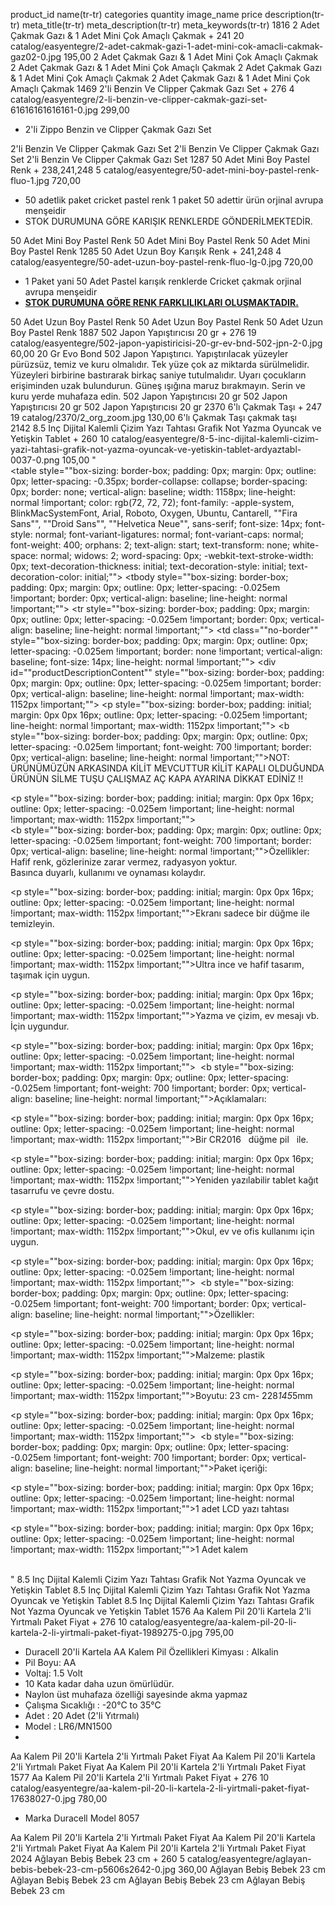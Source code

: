 product_id	name(tr-tr)	categories	quantity	image_name	price	description(tr-tr)	meta_title(tr-tr)	meta_description(tr-tr)	meta_keywords(tr-tr)
1816	2 Adet Çakmak Gazı & 1 Adet Mini Çok Amaçlı Çakmak +	241	20	catalog/easyentegre/2-adet-cakmak-gazi-1-adet-mini-cok-amacli-cakmak-gaz02-0.jpg	195,00	2 Adet Çakmak Gazı & 1 Adet Mini Çok Amaçlı Çakmak	2 Adet Çakmak Gazı & 1 Adet Mini Çok Amaçlı Çakmak	2 Adet Çakmak Gazı & 1 Adet Mini Çok Amaçlı Çakmak	2 Adet Çakmak Gazı & 1 Adet Mini Çok Amaçlı Çakmak
1469	2'li Benzin Ve Clipper Çakmak Gazı Set +	276	4	catalog/easyentegre/2-li-benzin-ve-clipper-cakmak-gazi-set-61616161616161-0.jpg	299,00	<ul><li>2'li Zippo Benzin ve Clipper Çakmak Gazı Set</li></ul>	2'li Benzin Ve Clipper Çakmak Gazı Set	2'li Benzin Ve Clipper Çakmak Gazı Set	2'li Benzin Ve Clipper Çakmak Gazı Set
1287	50 Adet Mini Boy Pastel Renk +	238,241,248	5	catalog/easyentegre/50-adet-mini-boy-pastel-renk-fluo-1.jpg	720,00	<ul><li>50 adetlik paket cricket pastel renk 1 paket 50 adettir ürün orjinal avrupa menşeidir</li><li>STOK DURUMUNA GÖRE KARIŞIK RENKLERDE GÖNDERİLMEKTEDİR.</li></ul>	50 Adet Mini Boy Pastel Renk	50 Adet Mini Boy Pastel Renk	50 Adet Mini Boy Pastel Renk
1285	50 Adet Uzun Boy Karışık Renk +	241,248	4	catalog/easyentegre/50-adet-uzun-boy-pastel-renk-fluo-lg-0.jpg	720,00	<ul><li>1 Paket yani 50 Adet Pastel karışık renklerde Cricket çakmak orjinal avrupa menşeidir</li><li><u><b><span style="font-size: 14px;">STOK DURUMUNA GÖRE RENK FARKLILIKLARI OLUŞMAKTADIR.</span></b></u></li></ul>	50 Adet Uzun Boy Pastel Renk	50 Adet Uzun Boy Pastel Renk	50 Adet Uzun Boy Pastel Renk
1887	502 Japon Yapıştırıcısı 20 gr +	276	19	catalog/easyentegre/502-japon-yapistiricisi-20-gr-ev-bnd-502-jpn-2-0.jpg	60,00	20 Gr Evo Bond 502 Japon Yapıştırıcı. Yapıştırılacak yüzeyler pürüzsüz, temiz ve kuru olmalıdır. Tek yüze çok az miktarda sürülmelidir. Yüzeyleri birbirine bastırarak birkaç saniye tutulmalıdır. Uyarı çocukların erişiminden uzak bulundurun. Güneş ışığına maruz bırakmayın. Serin ve kuru yerde muhafaza edin.	502 Japon Yapıştırıcısı 20 gr	502 Japon Yapıştırıcısı 20 gr	502 Japon Yapıştırıcısı 20 gr
2370	6'lı Çakmak Taşı +	247	19	catalog/2370/2_org_zoom.jpg	130,00	6'lı Çakmak Taşı	çakmak taşı		
2142	8.5 Inç Dijital Kalemli Çizim Yazı Tahtası Grafik Not Yazma Oyuncak ve Yetişkin Tablet +	260	10	catalog/easyentegre/8-5-inc-dijital-kalemli-cizim-yazi-tahtasi-grafik-not-yazma-oyuncak-ve-yetiskin-tablet-ardyaztabl-0037-0.png	105,00	"<div><table style=""box-sizing: border-box; padding: 0px; margin: 0px; outline: 0px; letter-spacing: -0.35px; border-collapse: collapse; border-spacing: 0px; border: none; vertical-align: baseline; width: 1158px; line-height: normal !important; color: rgb(72, 72, 72); font-family: -apple-system, BlinkMacSystemFont, Arial, Roboto, Oxygen, Ubuntu, Cantarell, ""Fira Sans"", ""Droid Sans"", ""Helvetica Neue"", sans-serif; font-size: 14px; font-style: normal; font-variant-ligatures: normal; font-variant-caps: normal; font-weight: 400; orphans: 2; text-align: start; text-transform: none; white-space: normal; widows: 2; word-spacing: 0px; -webkit-text-stroke-width: 0px; text-decoration-thickness: initial; text-decoration-style: initial; text-decoration-color: initial;"">
	<tbody style=""box-sizing: border-box; padding: 0px; margin: 0px; outline: 0px; letter-spacing: -0.025em !important; border: 0px; vertical-align: baseline; line-height: normal !important;"">
		<tr style=""box-sizing: border-box; padding: 0px; margin: 0px; outline: 0px; letter-spacing: -0.025em !important; border: 0px; vertical-align: baseline; line-height: normal !important;"">
			<td class=""no-border"" style=""box-sizing: border-box; padding: 0px; margin: 0px; outline: 0px; letter-spacing: -0.025em !important; border: none !important; vertical-align: baseline; font-size: 14px; line-height: normal !important;"">
				<div id=""productDescriptionContent"" style=""box-sizing: border-box; padding: 0px; margin: 0px; outline: 0px; letter-spacing: -0.025em !important; border: 0px; vertical-align: baseline; line-height: normal !important; max-width: 1152px !important;"">
					<p style=""box-sizing: border-box; padding: initial; margin: 0px 0px 16px; outline: 0px; letter-spacing: -0.025em !important; line-height: normal !important; max-width: 1152px !important;"">
						<b style=""box-sizing: border-box; padding: 0px; margin: 0px; outline: 0px; letter-spacing: -0.025em !important; font-weight: 700 !important; border: 0px; vertical-align: baseline; line-height: normal !important;"">NOT: ÜRÜNÜMÜZÜN ARKASINDA KİLİT MEVCUTTUR KİLİT KAPALI OLDUĞUNDA ÜRÜNÜN SİLME TUŞU ÇALIŞMAZ AÇ KAPA AYARINA DİKKAT EDİNİZ !!</b>
						<br />
					</p>
					<p style=""box-sizing: border-box; padding: initial; margin: 0px 0px 16px; outline: 0px; letter-spacing: -0.025em !important; line-height: normal !important; max-width: 1152px !important;"">
						<div>
							<b style=""box-sizing: border-box; padding: 0px; margin: 0px; outline: 0px; letter-spacing: -0.025em !important; font-weight: 700 !important; border: 0px; vertical-align: baseline; line-height: normal !important;"">Özellikler:</b>
							<br />
						</div>
						<div>Hafif renk, gözlerinize zarar vermez, radyasyon yoktur.
							<br />
						</div>
						<div>Basınca duyarlı, kullanımı ve oynaması kolaydır.
							<br />
						</div>
					</p>
					<p style=""box-sizing: border-box; padding: initial; margin: 0px 0px 16px; outline: 0px; letter-spacing: -0.025em !important; line-height: normal !important; max-width: 1152px !important;"">Ekranı sadece bir düğme ile temizleyin.
						<br />
					</p>
					<p style=""box-sizing: border-box; padding: initial; margin: 0px 0px 16px; outline: 0px; letter-spacing: -0.025em !important; line-height: normal !important; max-width: 1152px !important;"">Ultra ince ve hafif tasarım, taşımak için uygun.
						<br />
					</p>
					<p style=""box-sizing: border-box; padding: initial; margin: 0px 0px 16px; outline: 0px; letter-spacing: -0.025em !important; line-height: normal !important; max-width: 1152px !important;"">Yazma ve çizim, ev mesajı vb. İçin uygundur.
						<br />
					</p>
					<p style=""box-sizing: border-box; padding: initial; margin: 0px 0px 16px; outline: 0px; letter-spacing: -0.025em !important; line-height: normal !important; max-width: 1152px !important;""> 
						<b style=""box-sizing: border-box; padding: 0px; margin: 0px; outline: 0px; letter-spacing: -0.025em !important; font-weight: 700 !important; border: 0px; vertical-align: baseline; line-height: normal !important;"">Açıklamaları:</b>
						<br />
					</p>
					<p style=""box-sizing: border-box; padding: initial; margin: 0px 0px 16px; outline: 0px; letter-spacing: -0.025em !important; line-height: normal !important; max-width: 1152px !important;"">Bir CR2016   düğme pil   ile.
						<br />
					</p>
					<p style=""box-sizing: border-box; padding: initial; margin: 0px 0px 16px; outline: 0px; letter-spacing: -0.025em !important; line-height: normal !important; max-width: 1152px !important;"">Yeniden yazılabilir tablet kağıt tasarrufu ve çevre dostu.
						<br />
					</p>
					<p style=""box-sizing: border-box; padding: initial; margin: 0px 0px 16px; outline: 0px; letter-spacing: -0.025em !important; line-height: normal !important; max-width: 1152px !important;"">Okul, ev ve ofis kullanımı için uygun.
						<br />
					</p>
					<p style=""box-sizing: border-box; padding: initial; margin: 0px 0px 16px; outline: 0px; letter-spacing: -0.025em !important; line-height: normal !important; max-width: 1152px !important;""> 
						<b style=""box-sizing: border-box; padding: 0px; margin: 0px; outline: 0px; letter-spacing: -0.025em !important; font-weight: 700 !important; border: 0px; vertical-align: baseline; line-height: normal !important;"">Özellikler:</b>
						<br />
					</p>
					<p style=""box-sizing: border-box; padding: initial; margin: 0px 0px 16px; outline: 0px; letter-spacing: -0.025em !important; line-height: normal !important; max-width: 1152px !important;"">Malzeme: plastik
						<br />
					</p>
					<p style=""box-sizing: border-box; padding: initial; margin: 0px 0px 16px; outline: 0px; letter-spacing: -0.025em !important; line-height: normal !important; max-width: 1152px !important;"">Boyutu: 23 cm- 228*145*5mm
						<br />
					</p>
					<p style=""box-sizing: border-box; padding: initial; margin: 0px 0px 16px; outline: 0px; letter-spacing: -0.025em !important; line-height: normal !important; max-width: 1152px !important;""> 
						<b style=""box-sizing: border-box; padding: 0px; margin: 0px; outline: 0px; letter-spacing: -0.025em !important; font-weight: 700 !important; border: 0px; vertical-align: baseline; line-height: normal !important;"">Paket içeriği:</b>
						<br />
					</p>
					<p style=""box-sizing: border-box; padding: initial; margin: 0px 0px 16px; outline: 0px; letter-spacing: -0.025em !important; line-height: normal !important; max-width: 1152px !important;"">1 adet LCD yazı tahtası
						<br />
					</p>
					<p style=""box-sizing: border-box; padding: initial; margin: 0px 0px 16px; outline: 0px; letter-spacing: -0.025em !important; line-height: normal !important; max-width: 1152px !important;"">1 Adet kalem
						<br />
					</p>
				</div>
			</td>
		</tr>
	</tbody>
</table>
<div>
	<br /></div></div>"	8.5 Inç Dijital Kalemli Çizim Yazı Tahtası Grafik Not Yazma Oyuncak ve Yetişkin Tablet	8.5 Inç Dijital Kalemli Çizim Yazı Tahtası Grafik Not Yazma Oyuncak ve Yetişkin Tablet	8.5 Inç Dijital Kalemli Çizim Yazı Tahtası Grafik Not Yazma Oyuncak ve Yetişkin Tablet
1576	Aa Kalem Pil 20'li Kartela 2'li Yırtmalı Paket Fiyat +	276	10	catalog/easyentegre/aa-kalem-pil-20-li-kartela-2-li-yirtmali-paket-fiyat-1989275-0.jpg	795,00	<ul><li>Duracell 20'li Kartela AA Kalem Pil Özellikleri Kimyası : Alkalin </li><li> Pil Boyu: AA </li><li> Voltaj: 1.5 Volt </li><li> 10 Kata kadar daha uzun ömürlüdür. </li><li> Naylon üst muhafaza özelliği sayesinde akma yapmaz </li><li> Çalışma Sıcaklığı : -20°C to 35°C </li><li> Adet : 20 Adet (2'li Yıtrmalı) </li><li> Model : LR6/MN1500 </li><li></li></ul>	Aa Kalem Pil 20'li Kartela 2'li Yırtmalı Paket Fiyat	Aa Kalem Pil 20'li Kartela 2'li Yırtmalı Paket Fiyat	Aa Kalem Pil 20'li Kartela 2'li Yırtmalı Paket Fiyat
1577	Aa Kalem Pil 20'li Kartela 2'li Yırtmalı Paket Fiyat +	276	10	catalog/easyentegre/aa-kalem-pil-20-li-kartela-2-li-yirtmali-paket-fiyat-17638027-0.jpg	780,00	<ul><li>Marka Duracell Model 8057</li></ul>	Aa Kalem Pil 20'li Kartela 2'li Yırtmalı Paket Fiyat	Aa Kalem Pil 20'li Kartela 2'li Yırtmalı Paket Fiyat	Aa Kalem Pil 20'li Kartela 2'li Yırtmalı Paket Fiyat
2024	Ağlayan Bebiş Bebek 23 cm +	260	5	catalog/easyentegre/aglayan-bebis-bebek-23-cm-p5606s2642-0.jpg	360,00	Ağlayan Bebiş Bebek 23 cm	Ağlayan Bebiş Bebek 23 cm	Ağlayan Bebiş Bebek 23 cm	Ağlayan Bebiş Bebek 23 cm
